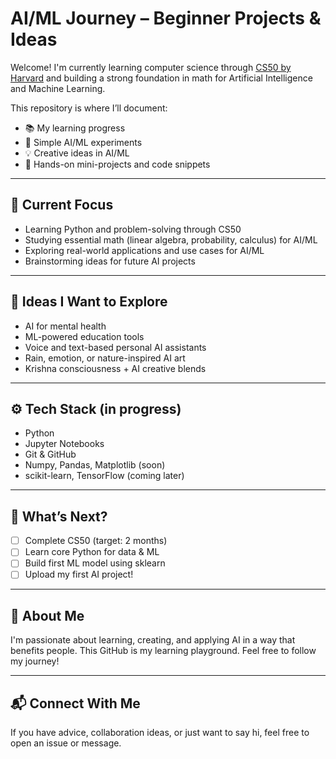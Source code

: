 # AI/ML Journey – Beginner Projects & Ideas

Welcome! I'm currently learning computer science through [CS50 by Harvard](https://cs50.harvard.edu/) and building a strong foundation in math for Artificial Intelligence and Machine Learning.

This repository is where I’ll document:
- 📚 My learning progress
- 🤖 Simple AI/ML experiments
- 💡 Creative ideas in AI/ML
- 🧪 Hands-on mini-projects and code snippets

---

## 🚀 Current Focus

- Learning Python and problem-solving through CS50
- Studying essential math (linear algebra, probability, calculus) for AI/ML
- Exploring real-world applications and use cases for AI/ML
- Brainstorming ideas for future AI projects

---

## 🧠 Ideas I Want to Explore

- AI for mental health
- ML-powered education tools
- Voice and text-based personal AI assistants
- Rain, emotion, or nature-inspired AI art
- Krishna consciousness + AI creative blends

---

## ⚙️ Tech Stack (in progress)

- Python
- Jupyter Notebooks
- Git & GitHub
- Numpy, Pandas, Matplotlib (soon)
- scikit-learn, TensorFlow (coming later)

---

## 📅 What’s Next?

- [ ] Complete CS50 (target: 2 months)
- [ ] Learn core Python for data & ML
- [ ] Build first ML model using sklearn
- [ ] Upload my first AI project!

---

## 🌱 About Me

I'm passionate about learning, creating, and applying AI in a way that benefits people. This GitHub is my learning playground. Feel free to follow my journey!

---

## 📬 Connect With Me

If you have advice, collaboration ideas, or just want to say hi, feel free to open an issue or message.
